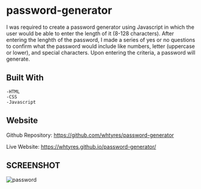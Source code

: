 
#  password-generator

I was required to create a password generator using Javascript in which the user would be able to enter the length of it (8-128 characters). After entering the lenghth of the password, I made a series of yes or no questions to confirm what the password would include like numbers, letter (uppercase or lower), and special characters. Upon entering the criteria, a password will generate.

## Built With
    -HTML
    -CSS
    -Javascript

## Website

Github Repository: https://github.com/whtyres/password-generator 

Live Website: https://whtyres.github.io/password-generator/

## SCREENSHOT
![password](https://user-images.githubusercontent.com/95249023/149821009-edb32aa8-e1d0-4636-adc5-5d5a2f00bf92.png)
